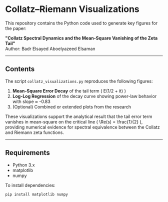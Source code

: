 # Collatz–Riemann Visualizations

This repository contains the Python code used to generate key figures for the paper:

**"Collatz Spectral Dynamics and the Mean-Square Vanishing of the Zeta Tail"**  
Author: Badr Elsayed Aboelyazeed Elsaman

---

##  Contents

The script `collatz_visualizations.py` reproduces the following figures:

1. **Mean-Square Error Decay** of the tail term \( E(1/2 + it) \)
2. **Log-Log Regression** of the decay curve showing power-law behavior with slope ≈ -0.83
3. (Optional) Combined or extended plots from the research

These visualizations support the analytical result that the tail error term vanishes in mean-square on the critical line \( \Re(s) = \frac{1}{2} \), providing numerical evidence for spectral equivalence between the Collatz and Riemann zeta functions.

---

## Requirements

- Python 3.x
- matplotlib
- numpy

To install dependencies:
```bash
pip install matplotlib numpy
